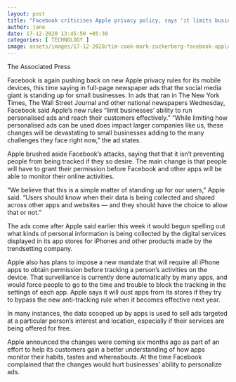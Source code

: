 ```yaml
---
layout: post
title: "Facebook criticises Apple privacy policy, says 'it limits business' ability to run personalised ads'- Technology News, Firstpost"
author: jane 
date: 17-12-2020 13:45:50 +05:30 
categories: [ TECHNOLOGY ] 
image: assets/images/17-12-2020/tim-cook-mark-zuckerberg-facebook-apple.jpg
---
```

The Associated Press

Facebook is again pushing back on new Apple privacy rules for its mobile devices, this time saying in full-page newspaper ads that the social media giant is standing up for small businesses. In ads that ran in The New York Times, The Wall Street Journal and other national newspapers Wednesday, Facebook said Apple’s new rules “limit businesses’ ability to run personalised ads and reach their customers effectively.” “While limiting how personalised ads can be used does impact larger companies like us, these changes will be devastating to small businesses adding to the many challenges they face right now,” the ad states.

Apple brushed aside Facebook’s attacks, saying that that it isn’t preventing people from being tracked if they so desire. The main change is that people will have to grant their permission before Facebook and other apps will be able to monitor their online activities.

“We believe that this is a simple matter of standing up for our users,” Apple said. “Users should know when their data is being collected and shared across other apps and websites — and they should have the choice to allow that or not.”

The ads come after Apple said earlier this week it would begun spelling out what kinds of personal information is being collected by the digital services displayed in its app stores for iPhones and other products made by the trendsetting company.

Apple also has plans to impose a new mandate that will require all iPhone apps to obtain permission before tracking a person’s activities on the device. That surveillance is currently done automatically by many apps, and would force people to go to the time and trouble to block the tracking in the settings of each app. Apple says it will oust apps from its stores if they try to bypass the new anti-tracking rule when it becomes effective next year.

In many instances, the data scooped up by apps is used to sell ads targeted at a particular person’s interest and location, especially if their services are being offered for free.

Apple announced the changes were coming six months ago as part of an effort to help its customers gain a better understanding of how apps monitor their habits, tastes and whereabouts. At the time Facebook complained that the changes would hurt businesses’ ability to personalize ads.